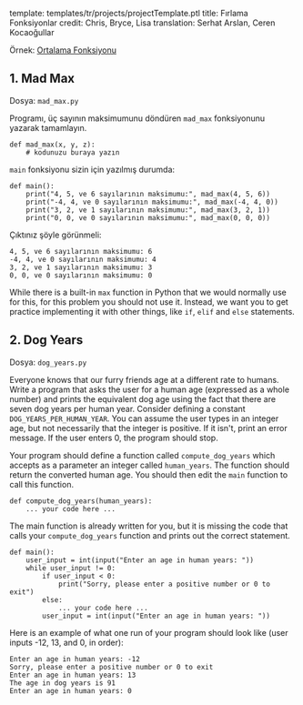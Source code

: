 template: templates/tr/projects/projectTemplate.ptl
title: Fırlama Fonksiyonlar
credit: Chris, Bryce, Lisa
translation: Serhat Arslan, Ceren Kocaoğullar

Örnek: [Ortalama Fonksiyonu]({{pathToRoot}}tr/projects/average/) <br/>

## 1. Mad Max

Dosya: `mad_max.py`

Programı, üç sayının maksimumunu döndüren `mad_max` fonksiyonunu yazarak tamamlayın.

```
def mad_max(x, y, z):
    # kodunuzu buraya yazın
```

`main` fonksiyonu sizin için yazılmış durumda:

```
def main():
    print("4, 5, ve 6 sayılarının maksimumu:", mad_max(4, 5, 6))
    print("-4, 4, ve 0 sayılarının maksimumu:", mad_max(-4, 4, 0))
    print("3, 2, ve 1 sayılarının maksimumu:", mad_max(3, 2, 1))
    print("0, 0, ve 0 sayılarının maksimumu:", mad_max(0, 0, 0))
```

Çıktınız şöyle görünmeli:

```
4, 5, ve 6 sayılarının maksimumu: 6
-4, 4, ve 0 sayılarının maksimumu: 4
3, 2, ve 1 sayılarının maksimumu: 3
0, 0, ve 0 sayılarının maksimumu: 0
```

While there is a built-in `max` function in Python that we would normally use for this, for this problem you should not use it.  Instead, we want you to get practice implementing it with other things, like `if`, `elif` and `else` statements.

## 2. Dog Years

Dosya: `dog_years.py`

Everyone knows that our furry friends age at a different rate to humans. Write a program that asks the user for a human age (expressed as a whole number) and prints the equivalent dog age using the fact that there are seven dog years per human year. Consider defining a constant `DOG_YEARS_PER_HUMAN_YEAR`. You can assume the user types in an integer age, but not necessarily that the integer is positive. If it isn't, print an error message.  If the user enters 0, the program should stop.

Your program should define a function called `compute_dog_years` which accepts as a parameter an integer called `human_years`. The function should return the converted human age. You should then edit the `main` function to call this function.

```
def compute_dog_years(human_years):
    ... your code here ...
```

The main function is already written for you, but it is missing the code that calls your `compute_dog_years` function and prints out the correct statement.
```
def main():
    user_input = int(input("Enter an age in human years: "))
    while user_input != 0:
        if user_input < 0:
            print("Sorry, please enter a positive number or 0 to exit")
        else:
            ... your code here ...
        user_input = int(input("Enter an age in human years: "))
```

Here is an example of what one run of your program should look like (user inputs -12, 13, and 0, in order):

```
Enter an age in human years: -12
Sorry, please enter a positive number or 0 to exit
Enter an age in human years: 13
The age in dog years is 91
Enter an age in human years: 0
```